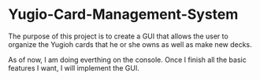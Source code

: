 # Yugio-Card-Management-System
The purpose of this project is to create a GUI that allows the user to organize the Yugioh cards that he or she owns as well as make new decks.

As of now, I am doing everthing on the console. Once I finish all the basic features I want, I will implement the GUI. 
